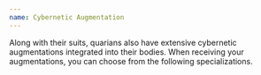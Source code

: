 ```yaml
---
name: Cybernetic Augmentation
---
```

Along with their suits, quarians also have extensive cybernetic augmentations integrated into their bodies. When receiving
your augmentations, you can choose from the following specializations.
